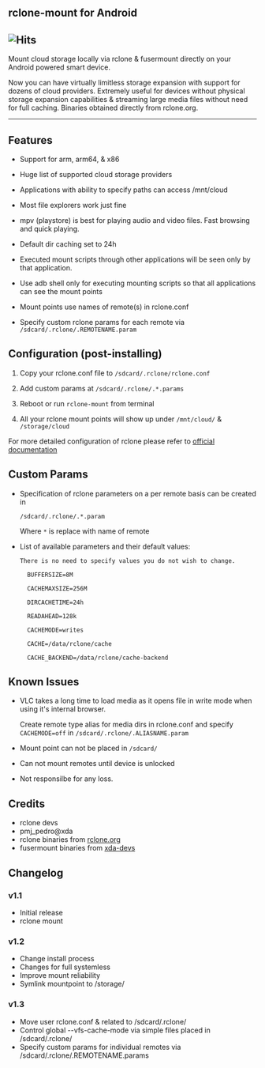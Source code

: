 ## rclone-mount for Android

![Hits](https://hitcounter.pythonanywhere.com/count/tag.svg?url=https%3A%2F%2Fgithub.com%2FMagisk-Modules-Repo%2Fcom.piyushgarg.rclone)
---

Mount cloud storage locally via rclone & fusermount directly on your Android powered smart device. 

Now you can have virtually limitless storage expansion with support for dozens of cloud providers. Extremely useful for devices without physical storage expansion capabilities & streaming large media files without need for full caching. Binaries obtained directly from rclone.org. 

---
## Features
- Support for arm, arm64, & x86

- Huge list of supported cloud storage providers

- Applications with ability to specify paths can access /mnt/cloud

- Most file explorers work just fine

- mpv (playstore) is best for playing audio and video files. Fast browsing and quick playing.

- Default dir caching set to 24h

- Executed mount scripts through other applications will be seen only by that application.

- Use adb shell only for executing mounting scripts so that all applications can see the mount points

- Mount points use names of remote(s) in rclone.conf

- Specify custom rclone params for each remote via `/sdcard/.rclone/.REMOTENAME.param`

## Configuration (post-installing)

1. Copy your rclone.conf file to `/sdcard/.rclone/rclone.conf`

2. Add custom params at `/sdcard/.rclone/.*.params`

3. Reboot or run `rclone-mount` from terminal

4. All your rclone mount points will show up under `/mnt/cloud/` & `/storage/cloud`

For more detailed configuration of rclone please refer to [official documentation](https://rclone.org)

## Custom Params

- Specification of rclone parameters on a per remote basis can be created in 

    `/sdcard/.rclone/.*.param`

   Where `*` is replace with name of remote



- List of available parameters and their default values:
  
      There is no need to specify values you do not wish to change.

        BUFFERSIZE=8M

        CACHEMAXSIZE=256M

        DIRCACHETIME=24h

        READAHEAD=128k

        CACHEMODE=writes

        CACHE=/data/rclone/cache

        CACHE_BACKEND=/data/rclone/cache-backend

## Known Issues

- VLC  takes a long time to load media as it opens file in write mode when using it's internal browser. 

    Create remote type alias for media dirs in rclone.conf and specify `CACHEMODE=off` in `/sdcard/.rclone/.ALIASNAME.param`

- Mount point can not be placed in `/sdcard/`

- Can not mount remotes until device is unlocked 

- Not responsilbe for any loss.

## Credits

- rclone devs
- pmj_pedro@xda
- rclone binaries from [rclone.org](https://rclone.org/downloads)
- fusermount binaries from  [xda-devs](https://forum.xda-developers.com/android/development/fusermount-android-rclone-mount-t3866652)

## Changelog

### v1.1
* Initial release
* rclone mount

### v1.2
* Change install process
* Changes for full systemless
* Improve mount reliability
* Symlink mountpoint to /storage/

### v1.3
* Move user rclone.conf & related to /sdcard/.rclone/
* Control global --vfs-cache-mode via simple files placed in /sdcard/.rclone/
* Specify custom params for individual remotes via /sdcard/.rclone/.REMOTENAME.params

 
